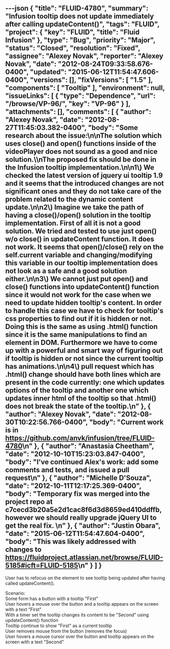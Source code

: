 ---json
{
  "title": "FLUID-4780",
  "summary": "Infusion tooltip does not update immediately after calling updateContent()",
  "tags": "FLUID",
  "project": {
    "key": "FLUID",
    "title": "Fluid Infusion"
  },
  "type": "Bug",
  "priority": "Major",
  "status": "Closed",
  "resolution": "Fixed",
  "assignee": "Alexey Novak",
  "reporter": "Alexey Novak",
  "date": "2012-08-24T09:33:58.676-0400",
  "updated": "2015-06-12T11:54:47.606-0400",
  "versions": [],
  "fixVersions": [
    "1.5"
  ],
  "components": [
    "Tooltip"
  ],
  "environment": null,
  "issueLinks": [
    {
      "type": "Dependence",
      "url": "/browse/VP-96/",
      "key": "VP-96"
    }
  ],
  "attachments": [],
  "comments": [
    {
      "author": "Alexey Novak",
      "date": "2012-08-27T11:45:03.382-0400",
      "body": "Some research about the issue:\n\nThe solution which uses close() and open() functions inside of the videoPlayer does not sound as a good and nice solution.\\\nThe proposed fix should be done in the Infusion tooltip implementation.\n\n1\\) We checked the latest version of jquery ui tooltip 1.9 and it seems that the introduced changes are not significant ones and they do not take care of the problem related to the dynamic content update.\n\n2\\) Imagine we take the path of having a close()/open() solution in the tooltip implementation. First of all it is not a good solution. We tried and tested to use just open() w/o close() in updateContent function. It does not work. It seems that open()/close() rely on the self.current variable and changing/modifying this variable in our tooltip implementation does not look as a safe and a good solution either.\n\n3\\) We cannot just put open() and close() functions into updateContent() function since it would not work for the case when we need to update hidden tooltip's content. In order to handle this case we have to check for tooltip's css properties to find out if it is hidden or not. Doing this is the same as using .html() function since it is the same manipulations to find an element in DOM. Furthermore we have to come up with a powerful and smart way of figuring out if tooltip is hidden or not since the current tooltip has animations.\n\n4\\) pull request which has .html() change should have both lines which are present in the code currently: one which updates options of the tooltip and another one which updates inner html of the tooltip so that .html() does not break the state of the tooltip.\n"
    },
    {
      "author": "Alexey Novak",
      "date": "2012-08-30T10:22:56.766-0400",
      "body": "Current work is in <https://github.com/anvk/infusion/tree/FLUID-4780>\n"
    },
    {
      "author": "Anastasia Cheetham",
      "date": "2012-10-10T15:23:03.847-0400",
      "body": "I've continued Alex's work: add some comments and tests, and issued a pull request\n"
    },
    {
      "author": "Michelle D'Souza",
      "date": "2012-10-11T12:17:25.369-0400",
      "body": "Temporary fix was merged into the project repo at c7cecd3b20a5e2d1cac8f6d3d8659ed410ddffb, however we should really upgrade jQuery UI to get the real fix.&#x20;\n"
    },
    {
      "author": "Justin Obara",
      "date": "2015-06-12T11:54:47.604-0400",
      "body": "This was likely addressed with changes to <https://fluidproject.atlassian.net/browse/FLUID-5185#icft=FLUID-5185>\n"
    }
  ]
}
---
User has to refocus on the element to see tooltip being updated after having called updateContent().

Scenario:\
Some form has a button with a tooltip "First"\
User hovers a mouse over the button and a tooltip appears on the screen with a text "First"\
With a timer set the tooltip changes its content to be "Second" using updateContent() function\
Tooltip continue to show "First" as a current tooltip\
User removes mouse from the button (removes the focus)\
User hovers a mouse cursor over the button and tooltip appears on the screen with a text "Second"

        